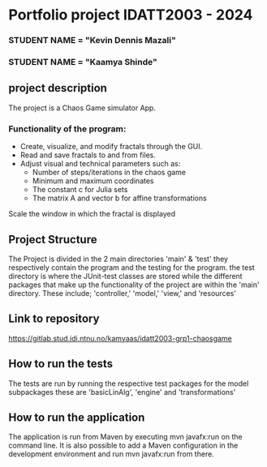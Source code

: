 # Portfolio project IDATT2003 - 2024

### STUDENT NAME = "Kevin Dennis Mazali"
### STUDENT NAME = "Kaamya Shinde"

## project description

The project is a Chaos Game simulator App. 

### Functionality of the program:
- Create, visualize, and modify fractals through the GUI.
- Read and save fractals to and from files.
- Adjust visual and technical parameters such as:
   - Number of steps/iterations in the chaos game
   - Minimum and maximum coordinates
   - The constant c for Julia sets
   - The matrix A and vector b for affine transformations

Scale the window in which the fractal is displayed

## Project Structure

The Project is divided in the 2 main directories 'main' & 'test' they respectively contain the program and the testing for the program.
the test directory is where the JUnit-test classes are stored while the different packages that make up the functionality of the project
are within the 'main' directory. These include; 'controller,' 'model,' 'view,' and 'resources'

## Link to repository
[https://gitlab.stud.idi.ntnu.no/kamyaas/idatt2003-grp1-chaosgame
](https://github.com/kaamyashinde/ChaosGame)

## How to run the tests
The tests are run by running the respective test packages for the model subpackages
these are 'basicLinAlg', 'engine' and 'transformations'


## How to run the application
The application is run from Maven by executing mvn javafx:run on the command line. It is also possible to add a Maven configuration in the development environment and run mvn javafx:run from there.
 



